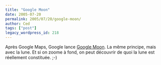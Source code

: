 ```yaml
---
title: "Google Moon"
date: 2005-07-20
permalink: 2005/07/20/google-moon/
author: Ced
tags: ["post"]
legacy_wordpress_id: 218
---
```


Après Google Maps, Google lance [Google Moon](http://moon.google.com/). La même principe, mais avec la lune. Et si on zoome à fond, on peut découvrir de quoi la lune est réellement constituée. ;-)

<!-- excerpt -->
